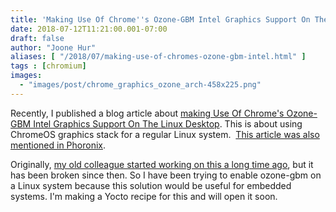 ```yaml
---
title: 'Making Use Of Chrome''s Ozone-GBM Intel Graphics Support On The Linux Desktop'
date: 2018-07-12T11:21:00.001-07:00
draft: false
author: "Joone Hur"
aliases: [ "/2018/07/making-use-of-chromes-ozone-gbm-intel.html" ]
tags : [chromium]
images:
  - "images/post/chrome_graphics_ozone_arch-458x225.png"
---
```


Recently, I published a blog article about [making Use Of Chrome's Ozone-GBM Intel Graphics Support On The Linux Desktop](https://01.org/blogs/2018/using-chrome-os-graphics-stack-intel-based-linux-desktops). This is about using ChromeOS graphics stack for a regular Linux system.  [This article was also mentioned in Phoronix](https://www.phoronix.com/scan.php?page=news_item&px=Using-Ozone-GBM-On-Desktop).  
  
Originally, [my old colleague started working on this a long time ago](https://software.intel.com/en-us/blogs/2014/10/23/chromium-ozone-gbm-explained), but it has been broken since then. So I have been trying to enable ozone-gbm on a Linux system because this solution would be useful for embedded systems. I'm making a Yocto recipe for this and will open it soon.